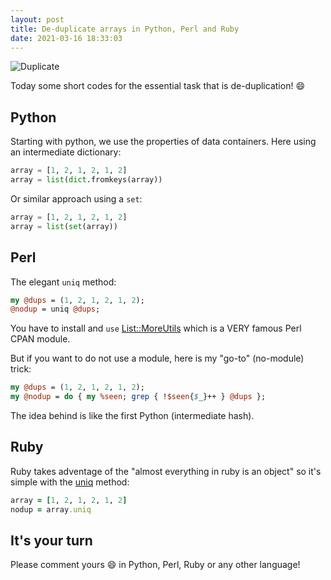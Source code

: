 ```yaml
---
layout: post
title: De-duplicate arrays in Python, Perl and Ruby
date: 2021-03-16 18:33:03
---
```

![Duplicate](images/9bl8efyc0c6kllhtsx8c.png)

Today some short codes for the essential task that is de-duplication! :smile:

## Python
Starting with python, we use the properties of data containers. Here using an intermediate dictionary: 
```python
array = [1, 2, 1, 2, 1, 2]
array = list(dict.fromkeys(array))
```

Or similar approach using a `set`:
```python
array = [1, 2, 1, 2, 1, 2]
array = list(set(array))
```

## Perl
The elegant `uniq` method:
```perl
my @dups = (1, 2, 1, 2, 1, 2);
@nodup = uniq @dups;
```
You have to install and `use` [List::MoreUtils](https://metacpan.org/pod/List::MoreUtils) which is a VERY famous Perl CPAN module.

But if you want to do not use a module, here is my "go-to" (no-module) trick:
```perl
my @dups = (1, 2, 1, 2, 1, 2);
my @nodup = do { my %seen; grep { !$seen{$_}++ } @dups };
```

The idea behind is like the first Python (intermediate hash).

## Ruby
Ruby takes adventage of the "almost everything in ruby is an object" so it's simple with the [uniq](https://apidock.com/ruby/Array/uniq) method:
```ruby
array = [1, 2, 1, 2, 1, 2]
nodup = array.uniq
```

## It's your turn

Please comment yours :smile: in Python, Perl, Ruby or any other language!
